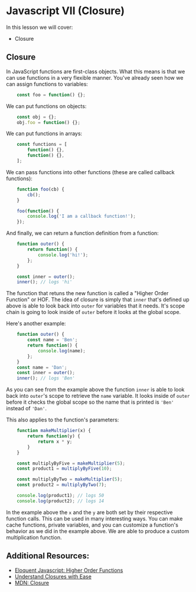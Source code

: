 # Javascript VII (Closure)

In this lesson we will cover: 

* Closure

## Closure

In JavaScript functions are first-class objects.  What this means is that we can use functions in a very flexible manner.  You've already seen how we can assign functions to variables:

```javascript
    const foo = function() {};
```

We can put functions on objects:

```javascript
    const obj = {};
    obj.foo = function() {};
```

We can put functions in arrays:

```javascript
    const functions = [
        function() {},
        function() {},
    ];
```

We can pass functions into other functions (these are called callback functions):

```javascript
    function foo(cb) {
        cb();
    }

    foo(function() {
        console.log('I am a callback function!');
    });
```

And finally, we can return a function definition from a function:

```javascript
    function outer() {
        return function() {
            console.log('hi!');
        };
    }

    const inner = outer();
    inner(); // logs 'hi'
```

The function that retuns the new function is called a "Higher Order Function" or HOF.  The idea of closure is simply that `inner` that's defined up above is able to look back into `outer` for variables that it needs.  It's scope chain is going to look inside of `outer` before it looks at the global scope.

Here's another example:

```javascript
    function outer() {
        const name = 'Ben';
        return function() {
            console.log(name);
        };
    }
    const name = 'Dan';
    const inner = outer();
    inner(); // logs 'Ben'
```

As you can see from the example above the function `inner` is able to look back into `outer`'s scope to retrieve the `name` variable.
It looks inside of `outer` before it checks the global scope so the name that is printed is `'Ben'` instead of `'Dan'`.

This also applies to the function's parameters:

```javascript
    function makeMultiplier(x) {
        return function(y) {
            return x * y;
        }
    }

    const multiplyByFive = makeMultiplier(5);
    const product1 = multiplyByFive(10);

    const multiplyByTwo = makeMultiplier(5);
    const product2 = multiplyByTwo(7);

    console.log(product1); // logs 50
    console.log(product2); // logs 14
```

In the example above the `x` and the `y` are both set by their respective function calls.  This can be used in many interesting ways.  You can make cache functions, private variables, and you can customize a function's behavior as we did in the example above.  We are able to produce a custom multiplication function.


## Additional Resources:

* [Eloquent Javascript: Higher Order Functions](https://eloquentjavascript.net/05_higher_order.html)
* [Understand Closures with Ease](http://javascriptissexy.com/understand-javascript-closures-with-ease/)
* [MDN: Closure](https://developer.mozilla.org/en-US/docs/Web/JavaScript/Closures)
